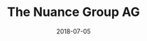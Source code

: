 ﻿---
title:          "The Nuance Group AG"
date:           "2018-07-05"
draft:          false
robotsExclude:  true
forceNowrap:    false
---
